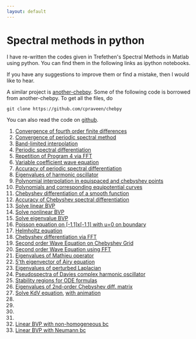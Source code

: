 ```yaml
---
layout: default
---
```


# Spectral methods in python

I have re-written the codes given in Trefethen's Spectral Methods in Matlab using python. You can find them in the following links as ipython notebooks.

If you have any suggestions to improve them or find a mistake, then I would like to hear.

A similar project is [another-chebpy](https://github.com/nikola-m/another-chebpy). Some of the following code is borrowed from another-chebpy. To get all the files, do

```shell
git clone https://github.com/cpraveen/chebpy
```

You can also read the code on [github](https://github.com/cpraveen/chebpy).

<ol>

<li><a href="http://nbviewer.ipython.org/github/cpraveen/chebpy/blob/master/p01.ipynb" rel="nofollow" target="_blank">Convergence of fourth order finite differences</a></li>

<li><a href="http://nbviewer.ipython.org/github/cpraveen/chebpy/blob/master/p02.ipynb" rel="nofollow" target="_blank">Convergence of periodic spectral method</a></li>

<li><a href="http://nbviewer.ipython.org/github/cpraveen/chebpy/blob/master/p03.ipynb" rel="nofollow" target="_blank">Band-limited interpolation</a></li>

<li><a href="http://nbviewer.ipython.org/github/cpraveen/chebpy/blob/master/p04.ipynb" rel="nofollow" target="_blank">Periodic spectral differentiation</a></li>

<li><a href="http://nbviewer.ipython.org/github/cpraveen/chebpy/blob/master/p05.ipynb" rel="nofollow" target="_blank">Repetition of Program 4 via FFT</a></li>

<li><a href="http://nbviewer.ipython.org/github/cpraveen/chebpy/blob/master/p06.ipynb" rel="nofollow" target="_blank">Variable coefficient wave equation</a></li>

<li><a href="http://nbviewer.ipython.org/github/cpraveen/chebpy/blob/master/p07.ipynb" rel="nofollow" target="_blank">Accuracy of periodic spectral differentiation</a></li>

<li><a href="http://nbviewer.ipython.org/github/cpraveen/chebpy/blob/master/p08.ipynb" target="_blank">Eigenvalues of harmonic oscillator</a></li>

<li><a href="http://nbviewer.ipython.org/github/cpraveen/chebpy/blob/master/p09.ipynb" target="_blank">Polynomial interpolation in equispaced and chebyshev points</a></li>

<li><a href="http://nbviewer.ipython.org/github/cpraveen/chebpy/blob/master/p10.ipynb" target="_blank">Polynomials and corresponding equipotential curves</a></li>

<li><a href="http://nbviewer.ipython.org/github/cpraveen/chebpy/blob/master/p11.ipynb" target="_blank">Chebyshev differentiation of a smooth function</a></li>

<li><a href="http://nbviewer.ipython.org/github/cpraveen/chebpy/blob/master/p12.ipynb" target="_blank">Accuracy of Chebyshev spectral differentiation</a></li>

<li><a href="http://nbviewer.ipython.org/github/cpraveen/chebpy/blob/master/p13.ipynb" rel="nofollow" target="_blank">Solve linear BVP</a></li>

<li><a href="http://nbviewer.ipython.org/github/cpraveen/chebpy/blob/master/p14.ipynb" rel="nofollow" target="_blank">Solve nonlinear BVP</a></li>

<li><a href="http://nbviewer.ipython.org/github/cpraveen/chebpy/blob/master/p15.ipynb" rel="nofollow" target="_blank">Solve eigenvalue BVP</a></li>

<li><a href="http://nbviewer.ipython.org/github/cpraveen/chebpy/blob/master/p16.ipynb" rel="nofollow" target="_blank">Poisson equation on [-1,1]x[-1,1] with u=0 on boundary</a></li>

<li><a href="http://nbviewer.ipython.org/github/cpraveen/chebpy/blob/master/p17.ipynb" rel="nofollow" target="_blank">Helmholtz equation</a></li>

<li><a href="http://nbviewer.ipython.org/github/cpraveen/chebpy/blob/master/p18.ipynb" rel="nofollow" target="_blank">Chebyshev differentiation via FFT</a></li>

<li><a href="http://nbviewer.ipython.org/github/cpraveen/chebpy/blob/master/p19.ipynb" rel="nofollow" target="_blank">Second order Wave Equation on Chebyshev Grid</a></li>

<li><a href="http://nbviewer.ipython.org/github/cpraveen/chebpy/blob/master/p20.ipynb" rel="nofollow" target="_blank">Second order Wave Equation using FFT</a></li>

<li><a href="http://nbviewer.ipython.org/github/cpraveen/chebpy/blob/master/p21.ipynb" rel="nofollow" target="_blank">Eigenvalues of Mathieu operator</a></li>

<li><a href="http://nbviewer.ipython.org/github/cpraveen/chebpy/blob/master/p22.ipynb" rel="nofollow" target="_blank">5'th eigenvector of Airy equation</a></li>

<li><a href="http://nbviewer.ipython.org/github/cpraveen/chebpy/blob/master/p23.ipynb" rel="nofollow" target="_blank">Eigenvalues of perturbed Laplacian</a></li>

<li><a href="http://nbviewer.ipython.org/github/cpraveen/chebpy/blob/master/p24.ipynb" rel="nofollow" target="_blank">Pseudospectra of Davies complex harmonic oscillator</a></li>

<li><a href="http://nbviewer.ipython.org/github/cpraveen/chebpy/blob/master/p25.ipynb" rel="nofollow" target="_blank">Stability regions for ODE formulas</a></li>

<li><a href="http://nbviewer.ipython.org/github/cpraveen/chebpy/blob/master/p26.ipynb" rel="nofollow" target="_blank">Eigenvalues of 2nd-order Chebyshev diff. matrix</a></li>

<li><a href="http://nbviewer.ipython.org/github/cpraveen/chebpy/blob/master/p27.ipynb" rel="nofollow" target="_blank">Solve KdV equation</a>, <a href="http://nbviewer.ipython.org/github/cpraveen/chebpy/blob/master/p27b.ipynb" rel="nofollow" target="_blank">with animation</a></li>

<li></li>

<li></li>

<li></li>

<li></li>

<li><a href="http://nbviewer.ipython.org/github/cpraveen/chebpy/blob/master/p32.ipynb" rel="nofollow" target="_blank">Linear BVP with non-homogeneous bc</a></li>

<li><a href="http://nbviewer.ipython.org/github/cpraveen/chebpy/blob/master/p33.ipynb" rel="nofollow" target="_blank">Linear BVP with Neumann bc</a></li>

</ol>
